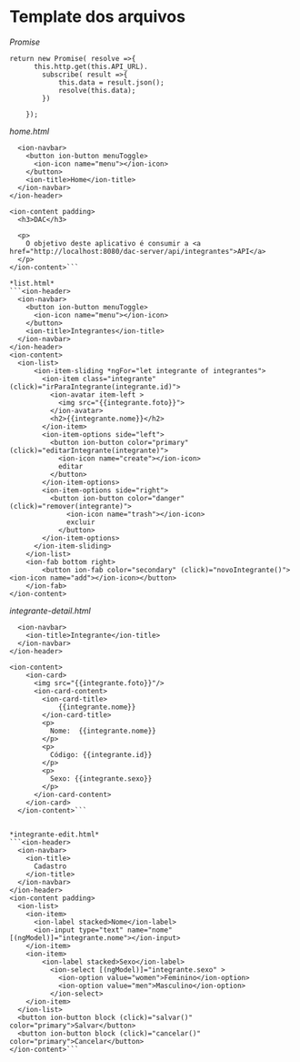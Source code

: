 # Template dos arquivos

*Promise*
```
return new Promise( resolve =>{
      this.http.get(this.API_URL).
        subscribe( result =>{
            this.data = result.json();
            resolve(this.data);
        })

    });
```    

 *home.html*
```<ion-header>
  <ion-navbar>
    <button ion-button menuToggle>
      <ion-icon name="menu"></ion-icon>
    </button>
    <ion-title>Home</ion-title>
  </ion-navbar>
</ion-header>

<ion-content padding>
  <h3>DAC</h3>

  <p>
    O objetivo deste aplicativo é consumir a <a href="http://localhost:8080/dac-server/api/integrantes">API</a>
  </p>
</ion-content>```

*list.html*
```<ion-header>
  <ion-navbar>
    <button ion-button menuToggle>
      <ion-icon name="menu"></ion-icon>
    </button>
    <ion-title>Integrantes</ion-title>
  </ion-navbar>
</ion-header>
<ion-content>
  <ion-list>
      <ion-item-sliding *ngFor="let integrante of integrantes">
        <ion-item class="integrante" (click)="irParaIntegrante(integrante.id)">
          <ion-avatar item-left >  
            <img src="{{integrante.foto}}">
          </ion-avatar> 
          <h2>{{integrante.nome}}</h2>
        </ion-item>
        <ion-item-options side="left">
          <button ion-button color="primary" (click)="editarIntegrante(integrante)">
            <ion-icon name="create"></ion-icon>
            editar
          </button> 
        </ion-item-options> 
        <ion-item-options side="right"> 
          <button ion-button color="danger" (click)="remover(integrante)">
              <ion-icon name="trash"></ion-icon>
              excluir
            </button>
        </ion-item-options> 
      </ion-item-sliding>
    </ion-list>
    <ion-fab bottom right>
        <button ion-fab color="secondary" (click)="novoIntegrante()"><ion-icon name="add"></ion-icon></button>
    </ion-fab>
</ion-content>
```

*integrante-detail.html*
```<ion-header>
  <ion-navbar>
    <ion-title>Integrante</ion-title>
  </ion-navbar>
</ion-header>

<ion-content>
    <ion-card>
      <img src="{{integrante.foto}}"/>
      <ion-card-content>
        <ion-card-title>
            {{integrante.nome}}
        </ion-card-title>
        <p>
          Nome:  {{integrante.nome}}
        </p>
        <p>
          Código: {{integrante.id}}
        </p>
        <p>
          Sexo: {{integrante.sexo}}
        </p>
      </ion-card-content>
    </ion-card>
  </ion-content>```


*integrante-edit.html*
```<ion-header>
  <ion-navbar>
    <ion-title>
      Cadastro
    </ion-title>
  </ion-navbar>
</ion-header>
<ion-content padding>
  <ion-list>
    <ion-item>
      <ion-label stacked>Nome</ion-label>
      <ion-input type="text" name="nome" [(ngModel)]="integrante.nome"></ion-input>
    </ion-item>
    <ion-item>
        <ion-label stacked>Sexo</ion-label>
          <ion-select [(ngModel)]="integrante.sexo" >
            <ion-option value="women">Feminino</ion-option>
            <ion-option value="men">Masculino</ion-option>
          </ion-select>
    </ion-item>
  </ion-list>
  <button ion-button block (click)="salvar()" color="primary">Salvar</button>
  <button ion-button block (click)="cancelar()" color="primary">Cancelar</button>
</ion-content>```